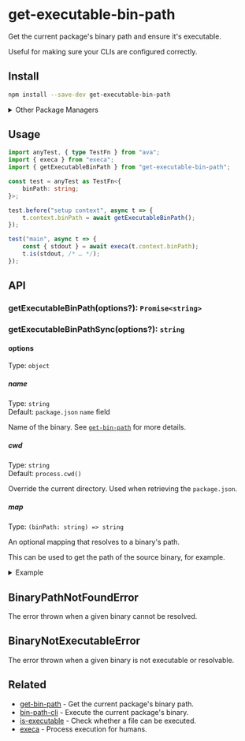 # get-executable-bin-path

Get the current package's binary path and ensure it's executable.

Useful for making sure your CLIs are configured correctly.

## Install

```sh
npm install --save-dev get-executable-bin-path
```

<details>
<summary>Other Package Managers</summary>
<p>

```sh
yarn add --dev get-executable-bin-path
```

</p>
</details>

## Usage

```ts
import anyTest, { type TestFn } from "ava";
import { execa } from "execa";
import { getExecutableBinPath } from "get-executable-bin-path";

const test = anyTest as TestFn<{
	binPath: string;
}>;

test.before("setup context", async t => {
	t.context.binPath = await getExecutableBinPath();
});

test("main", async t => {
	const { stdout } = await execa(t.context.binPath);
	t.is(stdout, /* … */);
});
```

## API

### getExecutableBinPath(options?): `Promise<string>`

### getExecutableBinPathSync(options?): `string`

#### options

Type: `object`

##### name

Type: `string`\
Default: `package.json` `name` field

Name of the binary. See [`get-bin-path`](https://github.com/ehmicky/get-bin-path#optionsname) for more details.

##### cwd

Type: `string`\
Default: `process.cwd()`

Override the current directory. Used when retrieving the `package.json`.

##### map

Type: `(binPath: string) => string`

An optional mapping that resolves to a binary's path.

This can be used to get the path of the source binary, for example.

<details>
<summary>Example</summary>
<p>

```ts
const binPath = await getExecutableBinPath();
//=> "…/dist/cli.js"

const mappedBinPath = await getExecutableBinPath({
	map: binPath => binPath.replace("dist", "src").replace(".js", ".ts"),
});
//=> "…/src/cli.ts"
```

</p>
</details>

## BinaryPathNotFoundError

The error thrown when a given binary cannot be resolved.

## BinaryNotExecutableError

The error thrown when a given binary is not executable or resolvable.

## Related

- [get-bin-path](https://github.com/ehmicky/get-bin-path) - Get the current package's binary path.
- [bin-path-cli](https://github.com/tommy-mitchell/bin-path-cli) - Execute the current package's binary.
- [is-executable](https://github.com/sindresorhus/is-executable) - Check whether a file can be executed.
- [execa](https://github.com/sindresorhus/execa) - Process execution for humans.
